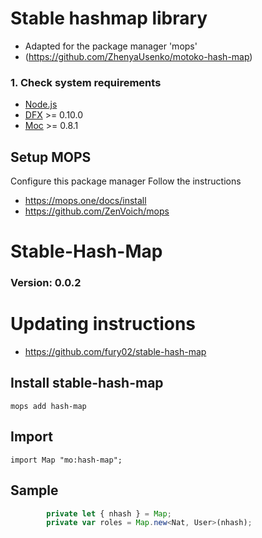 # Stable hashmap library
- Adapted for the package manager 'mops'
- (https://github.com/ZhenyaUsenko/motoko-hash-map)

### 1. Check system requirements
- [Node.js](https://nodejs.org/)
- [DFX](https://internetcomputer.org/docs/current/developer-docs/quickstart/local-quickstart) >= 0.10.0
- [Moc](https://github.com/dfinity/motoko/releases) >= 0.8.1

## Setup MOPS
Configure this package manager
Follow the instructions
- https://mops.one/docs/install
- https://github.com/ZenVoich/mops

# Stable-Hash-Map
### Version: 0.0.2

# Updating instructions
- https://github.com/fury02/stable-hash-map

## Install stable-hash-map
```
mops add hash-map
```

## Import
```motoko
import Map "mo:hash-map";
```

## Sample
```ts
        private let { nhash } = Map;
        private var roles = Map.new<Nat, User>(nhash);
```

